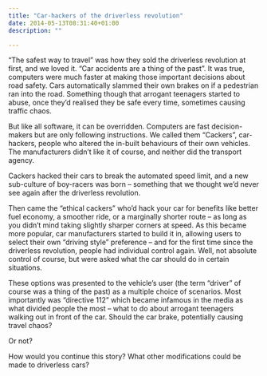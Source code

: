 ```yaml
---
title: "Car-hackers of the driverless revolution"
date: 2014-05-13T08:31:40+01:00
description: ""

---
```


“The safest way to travel” was how they sold the driverless revolution at first, and we loved it. “Car accidents are a thing of the past”. It was true, computers were much faster at making those important decisions about road safety. Cars automatically slammed their own brakes on if a pedestrian ran into the road. Something though that arrogant teenagers started to abuse, once they’d realised they be safe every time, sometimes causing traffic chaos.

But like all software, it can be overridden. Computers are fast decision-makers but are only following instructions. We called them “Cackers”, car-hackers, people who altered the in-built behaviours of their own vehicles. The manufacturers didn’t like it of course, and neither did the transport agency.

Cackers hacked their cars to break the automated speed limit, and a new sub-culture of boy-racers was born – something that we thought we’d never see again after the driverless revolution.

Then came the “ethical cackers” who’d hack your car for benefits like better fuel economy, a smoother ride, or a marginally shorter route – as long as you didn’t mind taking slightly sharper corners at speed. As this became more popular, car manufacturers started to build it in, allowing users to select their own “driving style” preference – and for the first time since the driverless revolution, people had individual control again. Well, not absolute control of course, but were asked what the car should do in certain situations.

These options was presented to the vehicle’s user (the term “driver” of course was a thing of the past) as a multiple choice of scenarios. Most importantly was “directive 112” which became infamous in the media as what divided people the most – what to do about arrogant teenagers walking out in front of the car. Should the car brake, potentially causing travel chaos?

Or not?

How would you continue this story? What other modifications could be made to driverless cars?